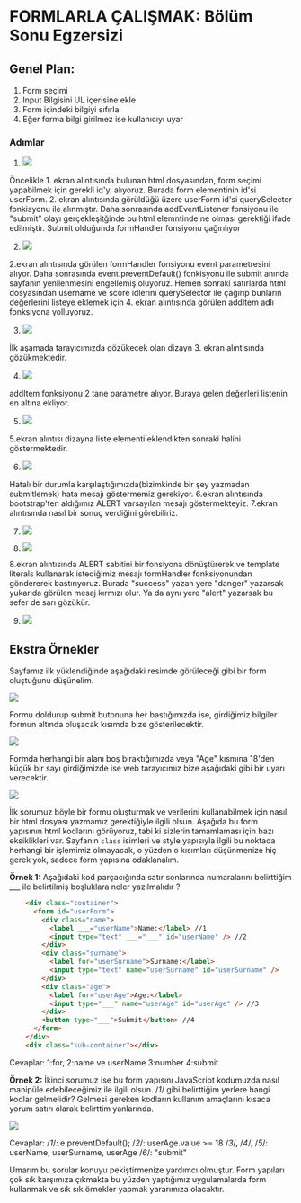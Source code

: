 # FORMLARLA ÇALIŞMAK: Bölüm Sonu Egzersizi

## Genel Plan:
1.	Form seçimi
2.	Input Bilgisini UL içerisine ekle
3.	Form içindeki bilgiyi sıfırla
4.	Eğer forma bilgi girilmez ise kullanıcıyı uyar

### Adımlar

1. ![](https://raw.githubusercontent.com/Kodluyoruz/taskforce/main/javascript/javascript-temel/formlarla-calismak-bolum-sonu-egzersizi/figures/1-htmlfile.JPG)

Öncelikle 1. ekran alıntısında bulunan html dosyasından, form seçimi yapabilmek için gerekli id'yi alıyoruz.
Burada form elementinin id'si userForm. 2. ekran alıntısında görüldüğü üzere userForm id'si querySelector fonkisyonu ile alınmıştır. Daha sonrasında addEventListener fonsiyonu ile "submit" olayı gerçekleşitğinde bu html elemntinde ne olması gerektiği ifade edilmiştir. Submit olduğunda formHandler fonsiyonu çağırılıyor

2. ![](figures/2-formhandler.png)

2.ekran alıntısında görülen formHandler fonsiyonu event parametresini alıyor. Daha sonrasında event.preventDefault() fonkisyonu ile submit anında sayfanın yenilenmesini engellemiş oluyoruz. Hemen sonraki satırlarda html dosyasından username ve score idlerini querySelector ile çağırıp bunların değerlerini listeye eklemek için 4. ekran alıntısında görülen addItem adlı fonksiyona yolluyoruz.


3. ![](figures/3-formhandler.JPG)

İlk aşamada tarayıcımızda gözükecek olan dizayn 3. ekran alıntısında gözükmektedir.

4. ![](figures/4-userlistdom.png)

addItem fonksiyonu 2 tane parametre alıyor. Buraya gelen değerleri listenin en altına ekliyor.

5. ![](figures/4-userlistdomprint.JPG)

5.ekran alıntısı dizayna liste elementi eklendikten sonraki halini göstermektedir.

6. ![](figures/5-alertbasic.png)

Hatalı bir durumla karşılaştığımızda(bizimkinde bir şey yazmadan submitlemek) hata mesajı göstermemiz gerekiyor. 6.ekran alıntısında  bootstrap'ten aldığımız ALERT varsayılan mesajı göstermekteyiz. 7.ekran alıntısında nasıl bir sonuç verdiğini görebiliriz.

7. ![](figures/5-alertbasicprint.JPG)

8. ![](figures/6-alertgreen.png)

8.ekran alıntısında ALERT sabitini bir fonsiyona dönüştürerek ve template literals kullanarak istediğimiz mesajı formHandler fonksiyonundan göndererek bastırıyoruz. Burada "success" yazan yere "danger" yazarsak yukarıda görülen mesaj kırmızı olur. Ya da aynı yere "alert" yazarsak bu sefer de sarı gözükür.

9. ![](figures/6-alertgreenprint.JPG)


## Ekstra Örnekler


Sayfamız ilk yüklendiğinde aşağıdaki resimde görüleceği gibi bir form oluştuğunu düşünelim.

![](figures/forminitial.png)

Formu doldurup submit butonuna her bastığımızda ise, girdiğimiz bilgiler formun altında oluşacak kısımda bize gösterilecektir.

![](figures/formfilled.png)

Formda herhangi bir alanı boş bıraktığımızda veya "Age" kısmına 18'den küçük bir sayı girdiğimizde ise web tarayıcımız bize aşağıdaki gibi bir uyarı verecektir.

![](figures/invalidinput.png)

İlk sorumuz böyle bir formu oluşturmak ve verilerini kullanabilmek için nasıl bir html dosyası yazmamız gerektiğiyle ilgili olsun. Aşağıda bu form yapısının html kodlarını görüyoruz, tabi ki sizlerin tamamlaması için bazı eksiklikleri var. Sayfanın `class` isimleri ve style yapısıyla ilgili bu noktada herhangi bir işlemimiz olmayacak, o yüzden o kısımları düşünmenize hiç gerek yok, sadece form yapısına odaklanalım.

**Örnek 1:** Aşağıdaki kod parçacığında satır sonlarında numaralarını belirttiğim ___ ile belirtilmiş boşluklara neler yazılmalıdır ? 

```html
    <div class="container">
      <form id="userForm">
        <div class="name">
          <label ___="userName">Name:</label> //1
          <input type="text" ___="___" id="userName" /> //2
        </div>
        <div class="surname">
          <label for="userSurname">Surname:</label>
          <input type="text" name="userSurname" id="userSurname" />
        </div>
        <div class="age">
          <label for="userAge">Age:</label>
          <input type="___" name="userAge" id="userAge" /> //3
        </div>
        <button type="___">Submit</button> //4
      </form>
    </div>
    <div class="sub-container"></div>
```
Cevaplar: 1:for, 2:name ve userName 3:number 4:submit

**Örnek 2:** İkinci sorumuz ise bu form yapısını JavaScript kodumuzda nasıl manipüle edebileceğimiz ile ilgili olsun.
/*1*/ gibi belirttiğim yerlere hangi kodlar gelmelidir? Gelmesi gereken kodların kullanım amaçlarını kısaca yorum satırı olarak belirttim yanlarında.

![](figures/jscodesnippet.png)

Cevaplar: /*1*/: e.preventDefault();
/*2*/: userAge.value >= 18
/*3*/, /*4*/, /*5*/: userName, userSurname, userAge
/*6*/: "submit"

Umarım bu sorular konuyu pekiştirmenize yardımcı olmuştur. Form yapıları çok sık karşımıza çıkmakta bu yüzden yaptığımız uygulamalarda form kullanmak ve sık sık örnekler yapmak yararımıza olacaktır.

